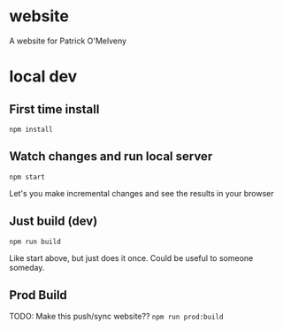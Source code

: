 # website
A website for Patrick O'Melveny

# local dev

## First time install 
`npm install`

## Watch changes and run local server
`npm start`

Let's you make incremental changes and see the results in your browser

## Just build (dev)
`npm run build`

Like start above, but just does it once. 
Could be useful to someone someday.

## Prod Build
TODO: Make this push/sync website??
`npm run prod:build`